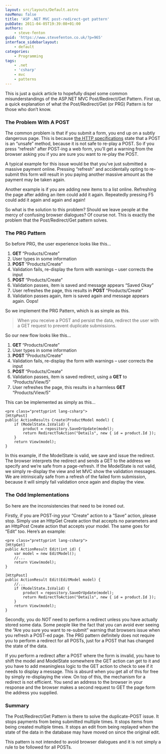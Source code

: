 ```yaml
---
layout: src/layouts/Default.astro
navMenu: false
title: 'ASP .NET MVC post-redirect-get pattern'
pubDate: 2011-04-05T19:39:08+01:00
authors:
    - steve-fenton
guid: 'https://www.stevefenton.co.uk/?p=965'
interface_sidebarlayout:
    - default
categories:
    - Programming
tags:
    - .net
    - 'csharp'
    - mvc
    - patterns
---
```


This is just a quick article to hopefully dispel some common misunderstandings of the ASP.NET MVC Post/Redirect/Get Pattern. First up, a quick explanation of what the Post/Redirect/Get (or PRG) Pattern is for those who don’t know.

### The Problem With A POST

The common problem is that if you submit a form, you end up on a subtly dangerous page. This is because [the HTTP specifications](https://www.w3.org/Protocols/rfc2616/rfc2616-sec9.html) state that a POST is an “unsafe” method, because it is not safe to re-play a POST. So if you press “refresh” after POST-ing a web form, you’ll get a warning from the browser asking you if you are sure you want to re-play the POST.

A typical example for this issue would be that you’ve just submitted a massive payment online. Pressing “refresh” and accidentally opting to re-submit this form will result in you paying another massive amount as the payment may be taken again.

Another example is if you are adding new items to a list online. Refreshing the page after adding an item could add it again. Repeatedly pressing F5 could add it again and again and again!

So what is the solution to this problem? Should we leave people at the mercy of confusing browser dialogues? Of course not. This is exactly the problem that the Post/Redirect/Get pattern solves.

### The PRG Pattern

So before PRG, the user experience looks like this…

1. <span style="font-weight: bold;">GET </span>“Products/Create”
2. User types in some information
3. <span style="font-weight: bold;">POST </span>“Products/Create”
4. Validation fails, re-display the form with warnings – user corrects the input
5. <span style="font-weight: bold;">POST </span>“Products/Create”
6. Validation passes, item is saved and message appears “Saved Okay”
7. User refreshes the page, this results in <span style="font-weight: bold;">POST </span>“Products/Create”
8. Validation passes again, item is saved again and message appears again. Oops!

So we implement the PRG Pattern, which is as simple as this.

> When you receive a POST and persist the data, redirect the user with a GET request to prevent duplicate submissions.

So our new flow looks like this…

1. <span style="font-weight: bold;">GET </span>“Products/Create”
2. User types in some information
3. <span style="font-weight: bold;">POST </span>“Products/Create”
4. Validation fails, re-display the form with warnings – user corrects the input
5. <span style="font-weight: bold;">POST </span>“Products/Create”
6. Validation passes, item is saved redirect, using a <span style="font-weight: bold;">GET</span> to “Products/View/5”<span style="font-weight: bold;">  
    </span>
7. User refreshes the page, this results in a harmless <span style="font-weight: bold;">GET </span>“Products/View/5”

This can be implemented as simply as this…

```
<pre class="prettyprint lang-csharp">
[HttpPost]
public ActionResults Create(ProductModel model) {
    if (ModelState.IsValid) {
        product = repository.SaveOrUpdate(model);
        return RedirectToAction("Details", new { id = product.Id });
    }
    return View(model);
}
```
In this example, if the ModelState is valid, we save and issue the redirect. The browser interprets the redirect and sends a GET to the address we specify and we’re safe from a page-refresh. If the ModelState is not valid, we simply re-display the view and let MVC show the validation messages. We are intrinsically safe from a refresh of the failed form submission, because it will simply fail validation once again and display the view.

### The Odd Implementations

So here are the inconsistencies that need to be ironed out.

Firstly, if you are POST-ing your “Create” action to a “Save” action, please stop. Simply use an HttpGet Create action that accepts no parameters and an HttpPost Create action that accepts your model. The same goes for “Edit” too. Here’s an example:

```
<pre class="prettyprint lang-csharp">
[HttpGet]
public ActionResult Edit(int id) {
    var model = new EditModel();
    //...
    return View(model);
}

[HttpPost]
public ActionResult Edit(EditModel model) {
    //...
    if (ModelState.IsValid) {
        product = repository.SaveOrUpdate(model);
        return RedirectToAction("Details", new { id = product.Id });
    }
    return View(model);
}
```
Secondly, you do *NOT* need to perform a redirect unless you have actually stored some data. Some people like the fact that you can avoid ever seeing the “Are you sure you want to re-submit” warning that browsers issue when you refresh a POST-ed page. The PRG pattern definitely does not require you to perform a redirect for all POSTs, just for a POST that has changed the state of the data.

If you perform a redirect after a POST where the form is invalid, you have to shift the model and ModelState somewhere the GET action can get to it and you have to add meaningless logic to the GET action to check to see if it needs to display a message. This is absurd when you get all of this for free by simply re-displaying the view. On top of this, the mechanism for a redirect is not efficient. You send an address to the browser in your response and the browser makes a second request to GET the page form the address you supplied.

### Summary

The Post/Redirect/Get Pattern is there to solve the duplicate-POST issue. It stops payments from being submitted multiple times. It stops items from being created multiple times. It stops an edit from being replayed when the state of the data in the database may have moved on since the original edit.

This pattern is not intended to avoid browser dialogues and it is not simply a rule to be followed for all POSTs.